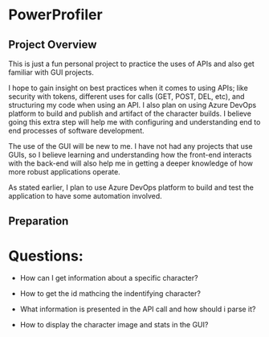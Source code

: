 # PowerProfiler

## Project Overview

This is just a fun personal project to practice the uses of APIs and also get familiar with GUI projects. 

I hope to gain insight on best practices when it comes to using APIs; like security with tokens, different uses for calls (GET, POST, DEL, etc), and structuring my code when using an API. I also plan on using Azure DevOps platform to build and publish and artifact of the character builds. I believe going this extra step will help me with configuring and understanding end to end processes of software development.

The use of the GUI will be new to me. I have not had any projects that use GUIs, so I believe learning and understanding how the front-end interacts with the back-end will also help me in getting a deeper knowledge of how more robust applications operate.

As stated earlier, I plan to use Azure DevOps platform to build and test the application to have some automation involved.

## Preparation

# Questions:

* How can I get information about a specific character?

* How to get the id mathcing the indentifying character?

* What information is presented in the API call and how should i parse it?

* How to display the character image and stats in the GUI?